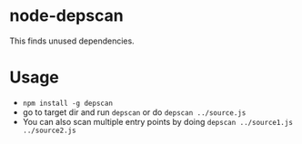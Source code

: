 node-depscan
============

This finds unused dependencies.

# Usage

* `npm install -g depscan`
* go to target dir and run `depscan` or do `depscan ../source.js`
* You can also scan multiple entry points by doing `depscan ../source1.js ../source2.js`
